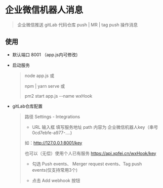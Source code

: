 # 企业微信机器人消息

> 企业微信推送 gitLab 代码仓库 push | MR | tag push 操作消息

## 使用

* 默认端口 8001 （app.js内可修改)
  
* 启动服务 
  
  > node app.js 或
  > 
  > npm | yarn serve 或
  > 
  > pm2 start app.js --name wxHook
  
* gitLab仓库配置
  > 路径 Settings - Integrations
  >
  > + URL 输入框 填写服务地址 path 内容为 企业微信机器人key（串号 0cd7ebfe-a977-....)
  > 
  >  如：http://127.0.0.1:8001/key
  > 
  >  也可以（无偿）使用个人已有服务 https://api.xpfei.cn/wxHook/key
  > 
  > + 勾选 Push events、 Merger request events、Tag push events(仅支持常用3个)
  >
  > + 点击 Add webhook 按钮
